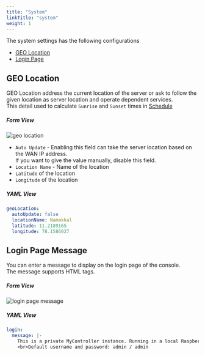 ```yaml
---
title: "System"
linkTitle: "system"
weight: 1
---
```

The system settings has the following configurations
  * [GEO Location](#geo-location)
  * [Login Page](#login-page-message)


## GEO Location
GEO Location address the current location of the server or ask to follow the given location as server location and operate dependent services.<br>
This detail used to calculate `Sunrise` and `Sunset` times in [Schedule](/docs/user-interface/operations/schedules/)

##### Form View
![geo location](/doc-images/settings_system_geo_location.png)

* `Auto Update` - Enabling this field can take the server location based on the WAN IP address.<br>
  If you want to give the value manually, disable this field.
* `Location Name` - Name of the location
* `Latitude` of the location
* `Longitude` of the location

##### YAML View
```yaml
geoLocation:
  autoUpdate: false
  locationName: Namakkal
  latitude: 11.2189165
  longitude: 78.1586027
```

## Login Page Message
You can enter a message to display on the login page of the console.<br>
The message supports HTML tags.

##### Form View
![login page message](/doc-images/settings_system_login_page.png)

##### YAML View
```yaml
login:
  message: |-
    This is a private MyController instance. Running in a local Raspberry PI
    <br>Default username and password: admin / admin
```
